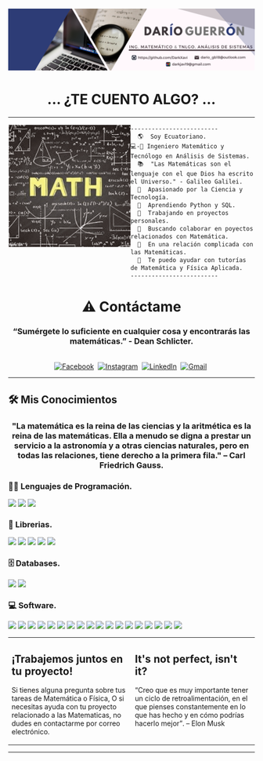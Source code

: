 ![Welcome to my profile](https://github.com/DarkXavi/DarkXavi/blob/main/PortadaLinkedin.png?raw=true)

<h1 align="center">
... ¿TE CUENTO ALGO? ... </h1>

<hr>
<img align="left" src="https://github.com/DarkXavi/DarkXavi/blob/main/math.gif" alt="Unfortunately I didn't find the author of the pic, feel to open a pull request if found" width="250" />

```
-------------------------
  🌎  Soy Ecuatoriano.
💻-📐 Ingeniero Matemático y Tecnólogo en Análisis de Sistemas.
  📚  "Las Matemáticas son el lenguaje con el que Dios ha escrito el Universo." - Galileo Galilei.
  📢  Apasionado por la Ciencia y Tecnología.
  🌱  Aprendiendo Python y SQL.
  🔭  Trabajando en proyectos personales.
  🚩  Buscando colaborar en poyectos relacionados con Matemática.
  💖  En una relación complicada con las Matemáticas.
  💬  Te puedo ayudar con tutorías de Matemática y Física Aplicada.
-------------------------
```

<h1 align="center"> ⚠️ Contáctame</h1>
<h3 align="center"> “Sumérgete lo suficiente en cualquier cosa y encontrarás las matemáticas.” - Dean Schlicter. </h3>
<p align="center">
<br>
<a href="https://www.facebook.com/dario.guerron"><img src="https://img.shields.io/badge/facebook-%231877F2.svg?&style=for-the-badge&logo=facebook&logoColor=white" alt="Facebook" /></a>&nbsp;
<a href="https://www.instagram.com/darioxavier_gb/"><img src="https://img.shields.io/badge/instagram-%23E4405F.svg?&style=for-the-badge&logo=instagram&logoColor=white" alt="Instagram" /></a>&nbsp;
<a href="https://www.linkedin.com/in/darioguerron/"><img src="https://img.shields.io/badge/linkedin-%230077B5.svg?&style=for-the-badge&logo=linkedin&logoColor=white" alt="LinkedIn" /></a>&nbsp;
<a href="mailto:darkjav19@gmail.com?subject=Hola%20Sumanth"><img src="https://img.shields.io/badge/gmail-%23D14836.svg?&style=for-the-badge&logo=gmail&logoColor=white" alt="Gmail"/></a>&nbsp;
<!--<a href="https://kkvanonymous.github.io/"><img alt="Website" src="https://img.shields.io/website?style=for-the-badge&up_message=portfolio&url=https%3A%2F%2Fkkvanonymous.github.io%2F"></a>-->
</p>
<hr>

## 🛠️ Mis Conocimientos

<h3 align="center"> "La matemática es la reina de las ciencias y la aritmética es la reina de las matemáticas. Ella a menudo se digna a prestar un servicio a la astronomía y a otras ciencias naturales, pero en todas las relaciones, tiene derecho a la primera fila." – Carl Friedrich Gauss. </h3>

### 👨‍💻 Lenguajes de Programación.

<p>
  <a href="#"><img src="https://img.shields.io/badge/python-3670A0?style=flat&logo=python&logoColor=ffdd54"></a>
  <a href="#"><img src="https://img.shields.io/badge/r-%23276DC3.svg?style=flat&logo=r&logoColor=white"></a>
  <a href="#"><img src="https://img.shields.io/badge/MATLAB-%2344A833.svg?style=flat&logo=MATLAB&logoColor=white"></a>
</p>
 

### 🧰 Librerias.

<p>
  <a href="#"><img src="https://img.shields.io/badge/opencv-%23white.svg?style=flat&logo=opencv&logoColor=white"></a>
  <a href="#"><img src="https://img.shields.io/badge/Matplotlib-%23ffffff.svg?style=flat&logo=Matplotlib&logoColor=black"></a>
  <a href="#"><img src="https://img.shields.io/badge/Numpy%20-%23013243.svg?logo=numpy&logoColor=white"></a>
  <a href="#"><img src="https://img.shields.io/badge/Pandas%20-%23150458.svg?logo=pandas&logoColor=white"></a>
  <a href="#"><img src="https://img.shields.io/badge/Anaconda-%2344A833.svg?style=flat&logo=anaconda&logoColor=white"></a>
  
</p>

### 🗄️ Databases.

<p>
    <a href="#"><img src="https://img.shields.io/badge/mysql-%234479A1.svg?&style=flat&logo=mysql&logoColor=white"/></a>
    <a href="#"><img src="https://img.shields.io/badge/SQL%20-%23025E8C.svg?logo=amazon-dynamodb&logoColor=white"></a>
</p>

### 💻 Software.

<p>
  <a href="#"><img src="https://img.shields.io/badge/Windows-0078D6?style=flat&logo=windows&logoColor=white"></a>
  <a href="#"><img src="https://img.shields.io/badge/latex-%23008080.svg?&style=flat&logo=latex&logoColor=white" /></a>
  <a href="#"><img src="https://img.shields.io/badge/adobe%20photoshop-%2331A8FF.svg?style=flat&logo=adobe%20photoshop&logoColor=white" /></a>
  <a href="#"><img src="https://img.shields.io/badge/Canva-%2300C4CC.svg?style=flat&logo=Canva&logoColor=white" /></a>
  <a href="#"><img src="https://img.shields.io/badge/Prezi-%23000000.svg?style=flat&logo=Prezi&logoColor=white" /></a>
  <a href="#"><img src="https://img.shields.io/badge/chatGPT-74aa9c?style=flat&logo=openai&logoColor=white" /></a>
  <a href="#"><img src="https://img.shields.io/badge/Chrome-3DDC84?logo=google-chrome&logoColor=white"></a>
  <a href="#"><img src="https://img.shields.io/badge/Symbolab-%23ffffff.svg?style=flat&logo=Symbolab&logoColor=black"></a>
  <a href="#"><img src="https://img.shields.io/badge/Colab-00b56a.svg?logo=google-colab&logoColor=white"></a>
  <a href="#"><img src="https://img.shields.io/badge/Jupyter%20-%23F37626.svg?logo=Jupyter&logoColor=white"></a>
  <a href="#"><img src="https://img.shields.io/badge/Visual%20Studio%20Code-0078d7.svg?logo=visual-studio-code&logoColor=white"></a>
  <a href="#"><img src="https://img.shields.io/badge/Edge-0078D7?style=flat&logo=Microsoft-edge&logoColor=white"></a>
  <a href="#"><img src="https://img.shields.io/badge/Mega-%23D90007.svg?style=flat&logo=Mega&logoColor=white"></a>
  <a href="#"><img src="https://img.shields.io/badge/Google%20Drive-4285F4?style=flat&logo=googledrive&logoColor=white"></a>
  <a href="#"><img src="https://img.shields.io/badge/WolframAlpha-%23ffffff.svg?style=flat&logo=WolframAlpha&logoColor=black"></a>
  <a href="#"><img src="https://img.shields.io/badge/Zoom-%23276DC3.svg?style=flat&logo=zoom&logoColor=white"></a>
  <a href="#"><img src="https://img.shields.io/badge/IDroo-%23D90007.svg?style=flat&logo=IDroo&logoColor=white"></a>
  <a href="#"><img src="https://img.shields.io/badge/Miro-%23D90007.svg?style=flat&logo=miro&logoColor=white"></a>
  
</p>


<table style="border: none">
  <tr>
  <td width="50%" valign="top">

## ¡Trabajemos juntos en tu proyecto!

Si tienes alguna pregunta sobre tus tareas de Matemática o Física,
O si necesitas ayuda con tu proyecto relacionado a las Matematicas, no dudes en contactarme por correo electrónico.

  </td>
  <td width="50%" valign="top">

## It's not perfect, isn't it?

“Creo que es muy importante tener un ciclo de retroalimentación, en el que pienses constantemente en lo que has hecho y en cómo podrías hacerlo mejor”. – Elon Musk

  </td>
  </tr>
</table>

------
